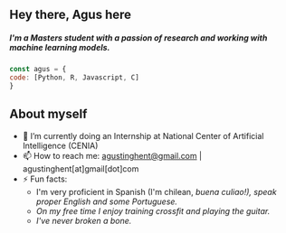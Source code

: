 

## Hey there, Agus here
##### I'm a Masters student with a passion of research and working with machine learning models.
```js
const agus = {
code: [Python, R, Javascript, C]
}
```

## About myself 
 
- 🌱 I’m currently doing an Internship at National Center of Artificial Intelligence (CENIA)
- 📫 How to reach me: agustinghent@gmail.com | agustinghent[at]gmail[dot]com
- ⚡ Fun facts:
    * I'm very proficient in Spanish (I'm chilean, <em>buena culiao!<em>), speak proper English and some Portuguese.
    * On my free time I enjoy training crossfit and playing the guitar.
    * I've never broken a bone.



   
